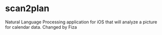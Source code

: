 # scan2plan
Natural Language Processing application for iOS that will analyze a picture for calendar data.
Changed by Fiza
